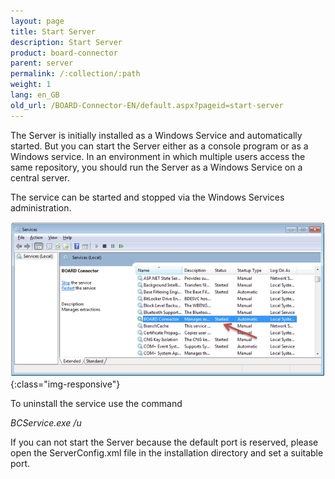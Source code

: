 ```yaml
---
layout: page
title: Start Server
description: Start Server
product: board-connector
parent: server
permalink: /:collection/:path
weight: 1
lang: en_GB
old_url: /BOARD-Connector-EN/default.aspx?pageid=start-server
---
```


The Server is initially installed as a Windows Service and automatically started. But you can start the Server either as a console program or as a Windows service. In an environment in which multiple users access the same repository, you should run the Server as a Windows Service on a central server.

The service can be started and stopped via the Windows Services administration. 

![Start-Service](/img/content/Start-Service.png){:class="img-responsive"}

To uninstall the service use the command

*BCService.exe /u*

If you can not start the Server because the default port is reserved, please open the ServerConfig.xml file in the installation directory and set a suitable port.  

